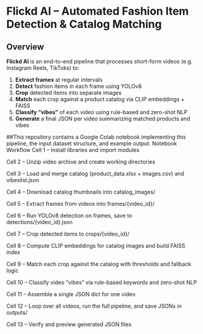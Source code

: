 # Flickd AI – Automated Fashion Item Detection & Catalog Matching

## Overview

**Flickd AI** is an end-to-end pipeline that processes short-form videos (e.g. Instagram Reels, TikToks) to:
1. **Extract frames** at regular intervals  
2. **Detect** fashion items in each frame using YOLOv8  
3. **Crop** detected items into separate images  
4. **Match** each crop against a product catalog via CLIP embeddings + FAISS  
5. **Classify “vibes”** of each video using rule-based and zero-shot NLP  
6. **Generate** a final JSON per video summarizing matched products and vibes  

##This repository contains a Google Colab notebook implementing this pipeline, the input dataset structure, and example output.
Notebook Workflow
Cell 1 – Install libraries and import modules

Cell 2 – Unzip video archive and create working directories

Cell 3 – Load and merge catalog (product_data.xlsx + images.csv) and vibeslist.json

Cell 4 – Download catalog thumbnails into catalog_images/

Cell 5 – Extract frames from videos into frames/{video_id}/

Cell 6 – Run YOLOv8 detection on frames, save to detections/{video_id}.json

Cell 7 – Crop detected items to crops/{video_id}/

Cell 8 – Compute CLIP embeddings for catalog images and build FAISS index

Cell 9 – Match each crop against the catalog with thresholds and fallback logic

Cell 10 – Classify video “vibes” via rule-based keywords and zero-shot NLP

Cell 11 – Assemble a single JSON dict for one video

Cell 12 – Loop over all videos, run the full pipeline, and save JSONs in outputs/

Cell 13 – Verify and preview generated JSON files

